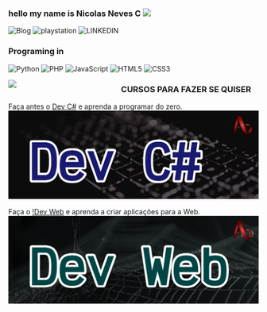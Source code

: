 

### hello my name is Nicolas Neves C <img src="https://media.giphy.com/media/hvRJCLFzcasrR4ia7z/giphy.gif" width="28">
![Blog](https://img.shields.io/badge/Discord-7289DA?style=for-the-badge&logo=discord&logoColor=white)
![playstation](https://img.shields.io/badge/PlayStation-003791?style=for-the-badge&logo=playstation&logoColor=white (BCS_Nicolasspeed))
![LINKEDIN](https://img.shields.io/badge/LinkedIn-0077B5?style=for-the-badge&logo=linkedin&logoColor=white)


### Programing in 
![Python](https://img.shields.io/badge/python-3670A0?style=for-the-badge&logo=python&logoColor=ffdd54)
![PHP](https://img.shields.io/badge/php-%23777BB4.svg?style=for-the-badge&logo=php&logoColor=white)
![JavaScript](https://img.shields.io/badge/javascript-%23323330.svg?style=for-the-badge&logo=javascript&logoColor=%23F7DF1E)
![HTML5](https://img.shields.io/badge/html5-%23E34F26.svg?style=for-the-badge&logo=html5&logoColor=white)
![CSS3](https://img.shields.io/badge/css3-%231572B6.svg?style=for-the-badge&logo=css3&logoColor=white)


<img align="left" width="45%" src="https://github-readme-stats.vercel.app/api/top-langs/?username=NicolasNevesC&layout=compact" />


### CURSOS PARA FAZER SE QUISER 

Faça antes o [Dev C#](https://github.com/NicolasNevesC/AULAS-Csharp) e aprenda a programar do zero.
![Dev C#](https://raw.githubusercontent.com/NicolasNevesC/AULAS-Csharp/main/aulas-programacao-csharp-master/content/00-logo-github.png)


Faça o [!Dev Web](https://github.com/NicolasNevesC/AULAS-WEB) e aprenda a criar aplicações para a Web.
[![Dev Web](https://raw.githubusercontent.com/NicolasNevesC/AULAS-WEB/main/content/00-Logo-GitHub.png)]([https://github.com/NicolasNevesC/AULAS-WEB)

